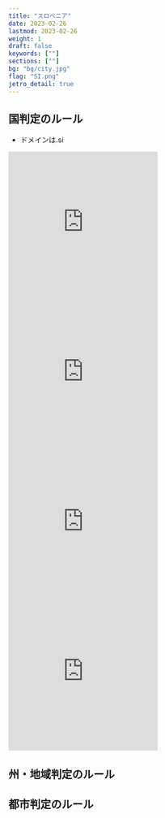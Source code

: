 ```yaml
---
title: "スロベニア"
date: 2023-02-26
lastmod: 2023-02-26
weight: 1
draft: false
keywords: [""]
sections: [""]
bg: "bg/city.jpg"
flag: "SI.png"
jetro_detail: true
---
```


<div class="main-desciption country-description">
    <h2 class="section-title">国判定のルール</h2>
    <ul class="rule-list">
        <li>ドメインは<span class="quiz">.si</span></li>
    </ul>
</div>

<div class="googlemap-if">
<iframe src="https://www.google.com/maps/embed?pb=!4v1679138698818!6m8!1m7!1s5TF50NN4dniiW4LDAjxgKg!2m2!1d45.55123096653612!2d13.78689096120676!3f358.21382432947024!4f-35.472167997849745!5f2.8532137686573105" width="295" height="295" style="border:0;" allowfullscreen="" loading="lazy" referrerpolicy="no-referrer-when-downgrade"></iframe>
<iframe src="https://www.google.com/maps/embed?pb=!4v1679138434405!6m8!1m7!1sglGGvMTeCilnueqYr3bzDw!2m2!1d46.35110703655155!2d14.07708752877551!3f216.71559561158904!4f-5.129340362536212!5f3.325193203789971" width="295" height="295" style="border:0;" allowfullscreen="" loading="lazy" referrerpolicy="no-referrer-when-downgrade"></iframe>
<iframe src="https://www.google.com/maps/embed?pb=!4v1679138646307!6m8!1m7!1sigm2kBqFS0CrfT26F5FjLw!2m2!1d46.35053836902807!2d14.07531497218139!3f145.14991883388868!4f-30.52069024426052!5f2.881329867151726" width="295" height="295" style="border:0;" allowfullscreen="" loading="lazy" referrerpolicy="no-referrer-when-downgrade"></iframe>
<iframe src="https://www.google.com/maps/embed?pb=!4v1680251104727!6m8!1m7!1s4DIStZQo2m4aOF7f18og8Q!2m2!1d45.9511545091666!2d15.06163669447763!3f285.973041626576!4f-23.415842988820145!5f3.325193203789971" width="295" height="295" style="border:0;" allowfullscreen="" loading="lazy" referrerpolicy="no-referrer-when-downgrade"></iframe>
</div>

<div class="main-desciption area-description">
    <h2 class="section-title">州・地域判定のルール</h2>
    <ul class="rule-list">
    </ul>
</div>

<div class="googlemap-if">
</div>

<div class="main-desciption city-description">
    <h2 class="section-title">都市判定のルール</h2>
    <ul class="rule-list">
    </ul>
</div>

<div class="googlemap-if">
</div>

